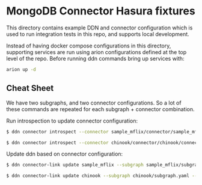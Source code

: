 # MongoDB Connector Hasura fixtures

This directory contains example DDN and connector configuration which is used to
run integration tests in this repo, and supports local development.

Instead of having docker compose configurations in this directory, supporting
services are run using arion configurations defined at the top level of the
repo. Before running ddn commands bring up services with:

```sh
arion up -d
```

## Cheat Sheet

We have two subgraphs, and two connector configurations. So a lot of these
commands are repeated for each subgraph + connector combination.

Run introspection to update connector configuration:

```sh
$ ddn connector introspect --connector sample_mflix/connector/sample_mflix/connector.local.yaml

$ ddn connector introspect --connector chinook/connector/chinook/connector.local.yaml
```

Update ddn based on connector configuration:

```sh
$ ddn connector-link update sample_mflix --subgraph sample_mflix/subgraph.yaml --env-file sample_mflix/.env.sample_mflix.local --add-all-resources

$ ddn connector-link update chinook --subgraph chinook/subgraph.yaml --env-file chinook/.env.chinook.local --add-all-resources
```
